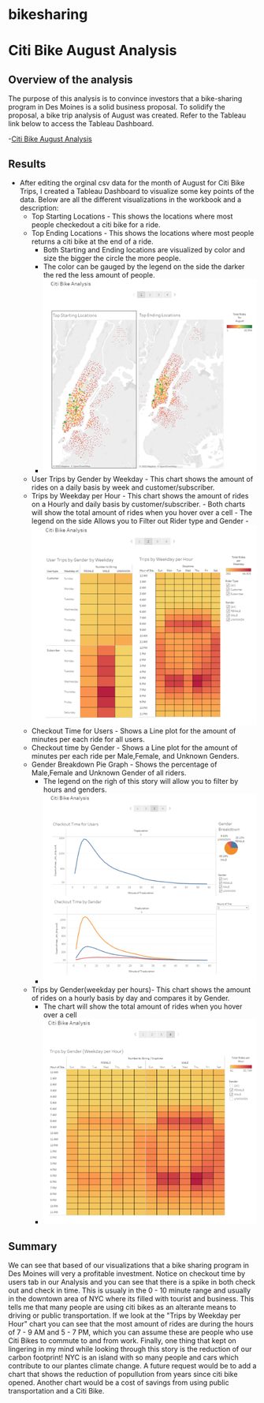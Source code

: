 # bikesharing
# Citi Bike August Analysis

## Overview of the analysis
The purpose  of this analysis is to convince investors that a bike-sharing program in Des Moines is a solid 
business proposal. To solidify the proposal, a bike trip analysis of August was created. Refer to the Tableau
link below to access the Tableau Dashboard.

-[Citi Bike August Analysis](https://public.tableau.com/app/profile/christian.cardenas2524/viz/NYCCitiBikeAugustAnalysis/CitiBikeAnalysis "link to dashboard")

## Results
- After editing the orginal csv data for the month of August for Citi Bike Trips, I created a Tableau Dashboard
to visualize some key points of the data. Below are all the different visualizations in the workbook and a description:
	* Top Starting Locations - This shows the locations where most people checkedout a citi bike for a ride.
	* Top Ending Locations - This shows the locations where most people returns a citi bike at the end of a ride.
		- Both Starting and Ending locations are visualized by color and size the bigger the circle the more people.
		- The color can be gauged by the legend on the side the darker the red the less amount of people.
		- ![Citi_tab_1.PNG](images/Citi_tab_1.PNG)
	* User Trips by Gender by Weekday - This chart shows the amount of rides on a daily basis by week and customer/subscriber.
	* Trips by Weekday per Hour - This chart shows the amount of rides on a Hourly and daily basis by customer/subscriber.
			- Both charts will show the total amount of rides when you hover over a cell
			- The legend on the side Allows you to Filter out Rider type and Gender
			- ![Citi_tab_2.PNG](images/Citi_tab_2.PNG)
	* Checkout Time for Users - Shows a Line plot for the amount of minutes per each ride for all users. 
	* Checkout time by Gender - Shows a Line plot for the amount of minutes per each ride per Male,Female, and Unknown Genders. 
	* Gender Breakdown Pie Graph - Shows the percentage of Male,Female and Unknown Gender of all riders.
		- The legend on the righ of this story will allow you to filter by hours and genders.
		- ![Citi_tab_3.PNG](images/Citi_tab_3.PNG)
	* Trips by Gender(weekday per hours)- This chart shows the amount of rides on a hourly basis by day and compares it by Gender.
		- The chart will show the total amount of rides when you hover over a cell
		- ![Citi_tab_4.PNG](images/Citi_tab_4.PNG)
	
## Summary

We can see that based of our visualizations that a bike sharing program in Des Moines will very a profitable investment.
Notice on checkout time by users tab in our Analysis and you can see that there is a spike in both check out and check in
time. This is usualy in the 0 - 10 minute range and usually in the downtown area of NYC where its filled with tourist and 
business. This tells me that many people are using citi bikes as an alterante means to driving or public transportation.
If we look at the "Trips by Weekday per Hour"  chart you can see that the most amount of rides are during the hours of 
7 - 9 AM and 5 - 7 PM, which you can assume these are people who use Citi Bikes to commute to and from work. Finally, 
one thing that kept on lingering in my mind while looking through this story is the reduction of our carbon footprint!
NYC is an island with so many people and cars which contribute to our plantes climate change. A future request would be
to add a chart that shows the reduction of popullution from years since citi bike opened. Another chart would be a cost
of savings from using public transportation and a Citi Bike.

	
		
